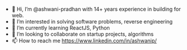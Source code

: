 - 👋 Hi, I’m @ashwani-pradhan with 14+ years experience in building for web.
- 👀 I’m interested in solving software problems, reverse engineering
- 🌱 I’m currently learning ReactJS, Python
- 💞️ I’m looking to collaborate on startup projects, algorithms
- 📫 How to reach me https://www.linkedin.com/in/ashwanip/

<!---
ashwani-pradhan/ashwani-pradhan is a ✨ special ✨ repository because its `README.md` (this file) appears on your GitHub profile.
You can click the Preview link to take a look at your changes.
--->
